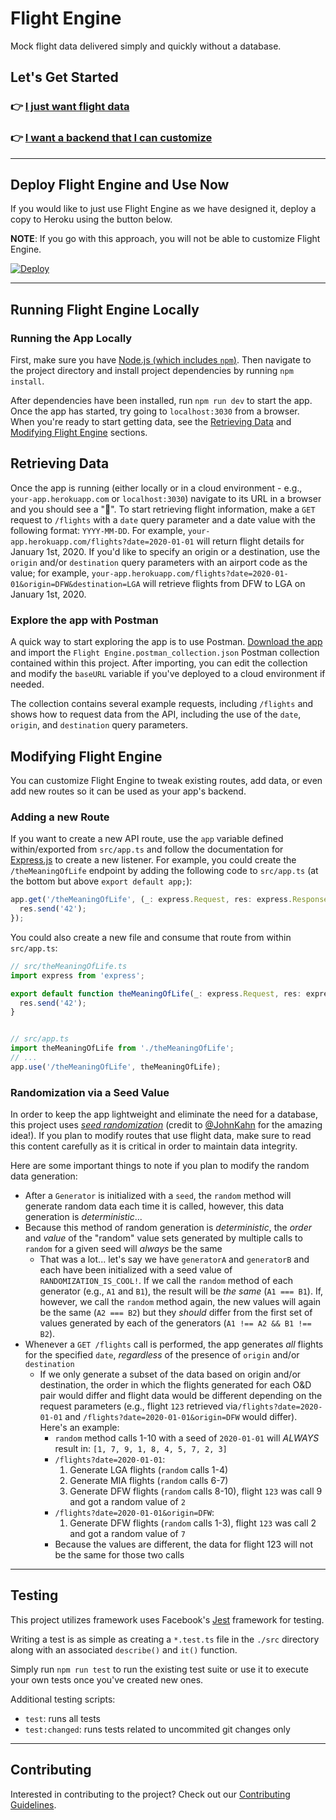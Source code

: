 # Flight Engine
Mock flight data delivered simply and quickly without a database.

## Let's Get Started

### 👉  [I just want flight data](#deploy-flight-engine-and-use-now)

### 👉  [I want a backend that I can customize](#running-flight-engine-locally)

---

## Deploy Flight Engine and Use Now
If you would like to just use Flight Engine as we have designed it, deploy a copy to Heroku using the button below.

**NOTE**: If you go with this approach, you will not be able to customize Flight Engine.

[![Deploy](https://www.herokucdn.com/deploy/button.svg)](https://heroku.com/deploy)

---

## Running Flight Engine Locally

### Running the App Locally
First, make sure you have [Node.js (which includes `npm`)](https://nodejs.org/en/download/). Then navigate to the project directory and install project dependencies by running `npm install`.

After dependencies have been installed, run `npm run dev` to start the app. Once the app has started, try going to `localhost:3030` from a browser. When you're ready to start getting data, see the [Retrieving Data](#retrieving-data) and [Modifying Flight Engine](#modifying-flight-engine) sections.

## Retrieving Data
Once the app is running (either locally or in a cloud environment - e.g., `your-app.herokuapp.com` or `localhost:3030`) navigate to its URL in a browser and you should see a "👋". To start retrieving flight information, make a `GET` request to `/flights` with a `date` query parameter and a date value with the following format: `YYYY-MM-DD`. For example, `your-app.herokuapp.com/flights?date=2020-01-01` will return flight details for January 1st, 2020. If you'd like to specify an origin or a destination, use the `origin` and/or `destination` query parameters with an airport code as the value; for example, `your-app.herokuapp.com/flights?date=2020-01-01&origin=DFW&destination=LGA` will retrieve flights from DFW to LGA on January 1st, 2020.

### Explore the app with Postman
A quick way to start exploring the app is to use Postman. [Download the app](https://www.postman.com/downloads/) and import the `Flight Engine.postman_collection.json` Postman collection contained within this project. After importing, you can edit the collection and modify the `baseURL` variable if you've deployed to a cloud environment if needed.

The collection contains several example requests, including `/flights` and shows how to request data from the API, including the use of the `date`, `origin`, and `destination` query parameters.

## Modifying Flight Engine
You can customize Flight Engine to tweak existing routes, add data, or even add new routes so it can be used as your app's backend.

### Adding a new Route
If you want to create a new API route, use the `app` variable defined within/exported from `src/app.ts` and follow the documentation for [Express.js](https://github.com/expressjs/express) to create a new listener. For example, you could create the `/theMeaningOfLife` endpoint by adding the following code to `src/app.ts` (at the bottom but above `export default app;`):
``` typescript
app.get('/theMeaningOfLife', (_: express.Request, res: express.Response): void => {
  res.send('42');
});
```

You could also create a new file and consume that route from within `src/app.ts`:
``` typescript
// src/theMeaningOfLife.ts
import express from 'express';

export default function theMeaningOfLife(_: express.Request, res: express.Response): void {
  res.send('42');
}


// src/app.ts
import theMeaningOfLife from './theMeaningOfLife';
// ...
app.use('/theMeaningOfLife', theMeaningOfLife);
```

### Randomization via a Seed Value
In order to keep the app lightweight and eliminate the need for a database, this project uses [_seed randomization_](https://en.wikipedia.org/wiki/Random_seed) (credit to [@JohnKahn](https://github.com/johnkahn) for the amazing idea!). If you plan to modify routes that use flight data, make sure to read this content carefully as it is critical in order to maintain data integrity.

Here are some important things to note if you plan to modify the random data generation:
- After a `Generator` is initialized with a `seed`, the `random` method will generate random data each time it is called, however, this data generation is *deterministic*...
- Because this method of random generation is *deterministic*, the _order_ and _value_ of the "random" value sets generated by multiple calls to `random` for a given seed will _always_ be the same
    - That was a lot... let's say we have `generatorA` and `generatorB` and each have been initialized with a seed value of `RANDOMIZATION_IS_COOL!`. If we call the `random` method of each generator (e.g., `A1` and `B1`), the result will be _the same_ (`A1 === B1`). If, however, we call the `random` method again, the new values will again be the same (`A2 === B2`) but they _should_ differ from the first set of values generated by each of the generators (`A1 !== A2 && B1 !== B2`).
- Whenever a `GET /flights` call is performed, the app generates _all_ flights for the specified `date`, _regardless_ of the presence of `origin` and/or `destination`
    - If we only generate a subset of the data based on origin and/or destination, the order in which the flights generated for each O&D pair would differ and flight data would be different depending on the request parameters (e.g., flight `123` retrieved via`/flights?date=2020-01-01` and `/flights?date=2020-01-01&origin=DFW` would differ). Here's an example:
        - `random` method calls 1-10 with a seed of `2020-01-01` will _ALWAYS_ result in: `[1, 7, 9, 1, 8, 4, 5, 7, 2, 3]`
        - `/flights?date=2020-01-01`:
            1. Generate LGA flights (`random` calls 1-4)
            1. Generate MIA flights (`random` calls 6-7)
            1. Generate DFW flights (`random` calls 8-10), flight `123` was call 9 and got a random value of `2`
        - `/flights?date=2020-01-01&origin=DFW`:
            1. Generate DFW flights (`random` calls 1-3), flight `123` was call 2 and got a random value of `7`
        - Because the values are different, the data for flight 123 will not be the same for those two calls

---

## Testing
This project utilizes framework uses Facebook's [Jest](https://facebook.github.io/jest/) framework for testing.

Writing a test is as simple as creating a `*.test.ts` file in the `./src` directory along with an associated `describe()` and `it()` function.

Simply run `npm run test` to run the existing test suite or use it to execute your own tests once you've created new ones.

Additional testing scripts:
- `test`: runs all tests
- `test:changed`: runs tests related to uncommited git changes only

---

## Contributing
Interested in contributing to the project? Check out our [Contributing Guidelines](.github/CONTRIBUTING.md).

